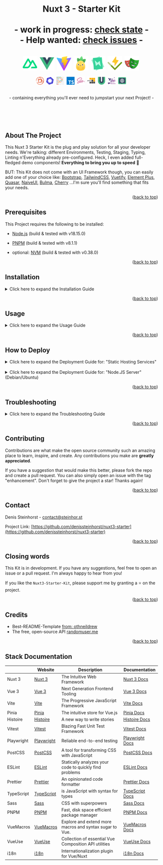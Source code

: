 <a name="readme-top"></a>

<h1 align="center">Nuxt 3 - Starter Kit <br/><br/>- work in progress: <a href="https://github.com/denissteinhorst/nuxt3-starter-kit/blob/main/TODO.md">check state</a> -<br/>- Help wanted: <a href="https://github.com/denissteinhorst/nuxt3-starter-kit/blob/main/ISSUES.md">check issues</a> -</h1>


<div align="center">
  <br>
  <a>
    <img src="docs/logos/nuxt.png" alt="nuxt Logo" height="48">&nbsp;
    <img src="docs/logos/vue.png" alt="vue Logo" height="48">&nbsp;
    <img src="docs/logos/vite.png" alt="vite Logo" height="48">&nbsp;
    <img src="docs/logos/pinia.png" alt="vite Logo" height="48">&nbsp;
    <img src="docs/logos/histoire.png" alt="histoire Logo" height="48">&nbsp;
    <img src="docs/logos/vitest.png" alt="vitest Logo" height="48">&nbsp;
    <img src="docs/logos/playwrite.png" alt="playwrite Logo" height="48">&nbsp;
  <br>  <br>
   <img src="docs/logos/postcss.png" alt="postcss Logo" height="26">&nbsp;
    <img src="docs/logos/eslint.png" alt="eslint Logo" height="26">&nbsp;
    <img src="docs/logos/prettier.png" alt="prettier Logo" height="26">&nbsp;
    <img src="docs/logos/typescript.png" alt="typescript Logo" height="26">&nbsp;
    <img src="docs/logos/sass.png" alt="sass Logo" height="26">&nbsp;
    <img src="docs/logos/pnpm.png" alt="pnpm Logo" height="26">&nbsp;
    <img src="docs/logos/vueuse.png" alt="vueuse Logo" height="26">&nbsp;
    <img src="docs/logos/vuemacros.png" alt="vuemacros Logo" height="26">&nbsp;
    <img src="docs/logos/i18n.png" alt="i18n Logo" height="26">&nbsp;
  </a>
  <br>
  <br>
  <p>- containing everything you'll ever need to jumpstart your next Project! -</p>
  <h1 align="center">&nbsp;</h1>
</div>

## About The Project

This Nuxt 3 Starter Kit is the plug and play solution for all your developer needs. We're talking: different Environments, Testing, Staging, Typing, Linting n'Everything already pre-configured. Heck, I even added full-fledged demo components! **Everything to bring you up to speed** 🚀

BUT: This Kit does not come with an UI Framework though, you can easily add one of your choice like:
[Bootstrap](https://getbootstrap.com/), [TailwindCSS](https://tailwindcss.com/), [Vuetify](https://vuetifyjs.com/en/), [Element Plus](https://element-plus.org/), [Quasar](https://quasar.dev/), [NaiveUI](https://www.naiveui.com/), [Bulma](https://bulma.io/), [Cherry](https://cherry.design) ...I'm sure you'll find something that fits your needs.

<p align="right">(<a href="#readme-top">back to top</a>)</p>

## Prerequisites

This Project requires the following to be installed:

- [Node.js](https://nodejs.org/en/) (build & tested with v18.15.0)
- [PNPM](https://pnpm.io/) (build & tested with v8.1.1)
- optional: [NVM](https://github.com/nvm-sh/nvm) (build & tested with v0.38.0)

  <p align="right">(<a href="#readme-top">back to top</a>)</p>

## Installation

<details>
<summary>Click here to expand the Installation Guide</summary>
<br>
<ul>
<li>
  <b>1) Install or Check correct node version </b>

```bash
nvm install --lts=Hydrogen 18.15.0
or nvm use 18.15.0 (if already installed)
```

```bash
nvm -v && node -v && npm -v
```

</li>
  <br>
<li>
  <b>2) Clone the Repository</b>

```bash
git clone https://github.com/denissteinhorst/nuxt3-starter-kit.git
```

</li>
  <br>
<li>
  <b>3) Switch into project Directory and install Dependencies</b>

```bash
cd nuxt3-starter-kit
pnpm install --shamefully-hoist
pnpm post install
```

</li>
</ul>
</details>
<p align="right">(<a href="#readme-top">back to top</a>)</p>

## Usage

<details>
<summary>Click here to expand the Usage Guide</summary>

<ul>
<br>
<li>
  <b>1) Since the ".env.*"-Files aren't part of the Repo, you need to create them </b>
 <br> <br>

_(assuming you are already in the project directory)_
<br><br>

for Mac/Linux Terminal:

```bash
for target in .env.development .env.staging .env.production; do cp .env $target; done
```

for Windows Powershell:

```PowerShell
foreach ($target in ".env.development", ".env.staging", ".env.production") {Copy-Item .env $target}
```

</li>
<br>
<li>
  <b>2) Change the Environment Variables for every Environment as needed</b>
  <br> <br>

| Variable    | Description            | Default             |
| ----------- | ---------------------- | ------------------- |
| `APP_ENV`   | Environment of the App | development         |
| `APP_DEBUG` | Debug Mode of the App  | true                |
| `APP_NAME`  | Name of the App        | Nuxt 3 Starter Kit  |
| `APP_HOST`  | URL of the App         | http://localhost/   |
| `APP_PORT`  | Port of the App        | 3000                |
| `NUXT_APP_BASE_URL` | Base URL of the App | / |
| `ALL_BROWSERS` | Whether to test all browsers or not | true   |

</li>
<br>
<br>
<li>
  <b>3) Change the `.browserslistrc` Variables for target Audience if needed (currently using defaults)</b>
  <br> <br>
  
  See full list of options here: [Browserslist](https://github.com/browserslist/browserslist#full-list)
</li>
<br>
<li>
  <b>4) start with your desired run-mode</b>
<br> <br>

**Development:**
<br>
These are the commands you'll use during development.

| Command | Description | Port / Location |
| ------------------------- | -------------------------------------------------------------------- | ------------------ |
| `pnpm dev` | Starts the Nuxt-Development server with HMR (uses: .env.development) | :3000 |
| `pnpm lint` | Runs the ESLint-Runner for JS, TS-Files AND Prettier | - |
| `pnpm story` | Starts the Histoire-Store UI | :6006 |
| `pnpm test:unit` | Starts the Vitest-Test-Runner (Unit-Tests) | - |
| `pnpm test:unit-ui` | Starts the Vitest-Test-Runner (Unit-Tests with UI) | :51204/**vitest**/ |
| `pnpm test:e2e` | Starts the Vitest/Playwrite-Test-Runner (e2e-Tests) | - |
| `pnpm test:e2e-ui` | Starts the Vitest/Playwrite-Test-Runner (e2e-Tests with UI) | :51204/**vitest**/ |
| `pnpm cleanup` | removes common generated Nuxt files and caches, including: ".nuxt, .output, node_modules/.vite, node_modules/.cache" | - |

<br>

**Preview:**
<br>
The preview command starts a server to preview your Nuxt application after running the build command.

| Command | Description | Port / Location |
| ------------------------- | -------------------------------------------------------------------- | ------------------ |
| `pnpm preview:staging` | Starts the app in local preview (uses: .env.staging) | .output |
| `pnpm preview:production` | Starts the app in local preview (uses: .env.production) | .output |
| `pnpm story:preview` | Generates a static Histoire-UI | .output/storybook |
<br>

**Build:**
<br>
The build command creates a .output directory with all your application, server and dependencies ready for %stage%.

| Command | Description | Port / Location |
| ------------------------- | -------------------------------------------------------------------- | ------------------ |
| `pnpm build:staging` | Builds the app for staging (uses: .env.staging) | .output |
| `pnpm build:production` | Builds the app for production (uses: .env.production) | .output |
| `pnpm story:build` | Builds the app for production (uses: .env.production) | .output |

<br>

**Generate (static):**
<br>
The generate command pre-renders every route of your application and stores the result in plain HTML files that you can deploy on any static hosting services. The command triggers the nuxi build command with the prerender argument set to true

| Command | Description | Port / Location |
| ------------------------- | -------------------------------------------------------------------- | ------------------ |
| `pnpm generate:staging` | Builds a static app for staging (uses: .env.staging) | .output |
| `pnpm generate:production` |  Builds a static app for production (uses: .env.production) | .output |
<br>

**Misc:**
<br>
These are some additional commands you might find useful.

| Command | Description | Port / Location |
| ------------------------- | -------------------------------------------------------------------- | ------------------ |
| `pnpm lintfix` | Runs the ESLint-Runner with auto-fixing | - |
| `pnpm lint:js` | Runs the ESLint-Runner for JS, TS-Files | - |
| `pnpm lint:prettier` | Runs the ESLint-Runner for Prettier | - |
| `pnpm coverage` | Generates Vitest Coverage report | .coverage |
| `pnpm postinstall` | Runs all postinstall scripts | - |

...nuxt provides even more commands, like `info` or `analyze` you can find them in the <a href="https://nuxt.com/docs/api/commands/add">Nuxt CLI Docs</a>
</li>
<br>
</ul>
</details>
<p align="right">(<a href="#readme-top">back to top</a>)</p>

## How to Deploy

<details>
<summary>Click here to expand the Deployment Guide for: "Static Hosting Services"</summary>
<br>
<ul>
<li>
  <b>Deploy your Project to a: "Static Hosting Services"</b>

```bash
 pnpm build:production (or :staging)
```
You need to upload the .output folder to your hosting service and enjoy! (Beware that you need to set the correct base-url in your .env.production file as well as that writing to the filesystem is not possible on static hosting services without additional configuration.)


</li>
</ul>
</details>
<br>
<details>
<summary>Click here to expand the Deployment Guide for: "Node.JS Server" (Debian/Ubuntu)</summary>
<br>
<ul>
<li>
  <b>Deploy your Project to a: "Node.JS Server" (I used Debian 11)</b>
  
  <br>

1) Prerequisites
```bash
# connect to your server via ssh

ssh user@host

# update your system

sudo apt update && apt upgrade
```
[SOURCE: debian.org/doc/manuals/debian-faq](https://www.debian.org/doc/manuals/debian-faq/uptodate.de.html)

<br>

2) Install node.js
```bash
# install base nodejs

sudo apt install nodejs npm -y

# check if node is installed

node -v && npm -v
```
[SOURCE: phoenixnap.com/kb/debian-install-nodejs](https://phoenixnap.com/kb/debian-install-nodejs)

<br/>

3) Install NVM (Node Version Manager) and switch to the desired Node Version
```bash
# install nvm dependencies

sudo apt install curl gnupg2 -y

# install nvm

curl https://raw.githubusercontent.com/creationix/nvm/master/install.sh | bash

# add nvm to bashrc

source ~/.bashrc

# check if nvm is installed

nvm --version

# switch to --lts 18.15.0

nvm install --lts=Hydrogen 18.15.0

# check if node is installed

node -v && npm -v
```
[SOURCE: howtoforge.com/how-to-install-and-use-nvm-on-debian-11](https://www.howtoforge.com/how-to-install-and-use-nvm-on-debian-11/)

<br/>

4) Install PNPM
```bash
# install pnpm with node

node install -g pnpm

# check if pnpm is installed

pnpm --version
```
[SOURCE: pnpm.io/installation](https://pnpm.io/installation)

<br/>

5) install PM2
```bash
# install pm2

curl -sL https://raw.githubusercontent.com/Unitech/pm2/master/packager/setup.deb.sh | sudo -E bash -

# update to latest version

npm install pm2 -g && pm2 update

# enable autocompletion

pm2 completion install

# check if pm2 is installed

pm2 --version
```
[SOURCE: pm2.io/docs](https://pm2.io/docs/runtime/guide/installation/)

<br/>

6) Copy your Project to your Server

```bash
# if you want to use git (you have to build on your server!)

git clone https://github.com/denissteinhorst/nuxt3-starter-kit.git

cd nuxt3-starter-kit

pnpm install --shamefully-hoist

pnpm post install

pnpm build:production (or :staging)

# If you dont want to have the source code on your server 
# you can also just upload the .output folder

# on your local device

pnpm build:production (or :staging)
zip -r .output.zip .output

# connect to your server and create a new folder for your project

mkdir ~/nuxt3-starter-kit

# upload .output.zip to your server (e.g. via sftp)
# once uploaded, unzip the file with:

unzip .output.zip

# your directory should now look like this:

# /home/user/nuxt3-starter-kit/
#                             ├── .output
#                             └── .output.zip

# yes? nice! now remove the zip file

rm .output.zip

```

<br/>

7) Place launch script and pm2 config

```bash
# Assuming you're still in: /home/user/nuxt3-starter-kit/
# move pm2 config and launch script to your project folder

mv .output/public/pm2/* ~/nuxt3-starter-kit && rm -rf .output/public/pm2/

# your directory should now look like this:

# /home/user/nuxt3-starter-kit/
#                             ├── .output
#                             ├── ecosystem.config.js
#                             └── runapp.js

```

<br/>

8) Launch your App

```bash
# first: test if everything with node works as expected!

node runapp.js

# if you're now able to see your app in your browser:3000, you're good to go!
# finally: launch your app with pm2 and immediately start look at the logs

pm2 start ecosystem.config.js && pm2 monit

# if you read: nuxtapp > Listening http://[::]:3000 (after a few seconds)
# gratulation, your app is successfully running inside pm2!

# IF NOT: Check the troubleshooting section below for some common issues

# btw: Here are some useful pm2 commands:

pm2 list # list all running apps
pm2 start nuxtapp # start your app
pm2 stop nuxtapp # stop your app
pm2 delete nuxtapp # delete your app
pm2 show nuxtapp # show details about your app
pm2 monit # monitor your app (see runtime logs and more)
```

## AWESOME YOU MADE IT! 🎉

</li>
</ul>
</details>
<p align="right">(<a href="#readme-top">back to top</a>)</p>

## Troubleshooting

<details>
<summary>Click here to expand the Troubleshooting Guide</summary>
<br>
<ul>

### The App started fine via Node but I can't see my app in the browser
Check if your firewall is blocking the port you're using. If you're using ufw like i do, you can check if it's open with: 

```bash
sudo ufw status

# may you need to open the port with:

sudo ufw allow 3000/tcp
sudo ufw reload
```

### You started your app but you get an error like: "UnhandledPromiseRejectionWarning: SyntaxError: Unexpected token '?' at Loader.moduleStrategy (internal/modules/esm/translators.js:0:0)\"
Your PM2 (or node) runs probably a wrong node version, check if you're using the correct one with:
```bash
# starting with node

node -v

#starting with pm2

pm2 show nuxtapp

# Expected node.js version │ 18.15.0
```

### You started your app but you get an error like: [nitro] [dev] [uncaughtException] Error: listen EADDRINUSE: address already in use :::3000"
That means that your port is already in use. probably by another instance if your app:
```bash
# first check if pm2 runs your app

pm2 status

# if yes, stop it with:

pm2 stop nuxtapp

# if not, check if you have some node is running in the background (debian/ubuntu)

ps -aef | grep node

# you should see something like this:

USER       000000  123456  0 Apr11 ?        00:00:00 node /home/user/nuxtapp/runapp.js (THIS IS YOUR PORT BLOCKING INSTANCE)
USER       000000  123457  0 13:37 pts/0    00:00:00 grep node (THIS IS JUST YOUR SEARCH INSTANCE)

# kill the blocking instance with:
kill -9 ?????? (?????? is your instance id e.g. 123456)
```
</ul>
</details>
<p align="right">(<a href="#readme-top">back to top</a>)</p>

## Contributing

Contributions are what make the open source community such an amazing place to learn, inspire, and create. Any contributions you make are **greatly appreciated**.

If you have a suggestion that would make this better, please fork the repo and create a pull request. You can also simply open an issue with the tag "enhancement".
Don't forget to give the project a star! Thanks again!

  <p align="right">(<a href="#readme-top">back to top</a>)</p>

## Contact

Denis Steinhorst - contact@steinhor.st

Project Link: [https://github.com/denissteinhorst/nuxt3-starter](https://github.com/denissteinhorst/nuxt3-starter)

<p align="right">(<a href="#readme-top">back to top</a>)</p>

## Closing words

This Kit is in development. If you have any suggestions, feel free to open an issue or a pull request. I'm always happy to hear from you!

If you like the `Nuxt3-Starter-Kit`, please support me by granting a ⭐️ on the project.

  <p align="right">(<a href="#readme-top">back to top</a>)</p>

## Credits
  - Best-README-Template [from: othneildrew](https://github.com/othneildrew/Best-README-Template)
  - The free, open-source API [randomuser.me](https://randomuser.me)
  
  <p align="right">(<a href="#readme-top">back to top</a>)</p>

## Stack Documentation

|            | Website                                       | Description                                             | Documentation                                                         |
| ---------- | --------------------------------------------- | ------------------------------------------------------- | --------------------------------------------------------------------- |
| Nuxt 3     | [Nuxt 3](https://nuxt.com)                    | The Intuitive Web Framework                             | [Nuxt 3 Docs](https://nuxt.com/docs)                                  |
| Vue 3      | [Vue 3](https://vuejs.org)                    | Next Generation Frontend Tooling                        | [Vue 3 Docs](https://v3.vuejs.org/)                                   |
| Vite       | [Vite](https://vitejs.dev/)                   | The Progressive JavaScript Framework                    | [Vite Docs](https://vitejs.dev/guide/)                                |
| Pinia      | [Pinia](https://pinia.esm.dev/)               | The intuitive store for Vue.js                          | [Pinia Docs](https://pinia.esm.dev/)                                  |
| Histoire   | [Histoire](https://histoire.dev/)             | A new way to write stories                              | [Histoire Docs](https://histoire.dev/guide/vue3/getting-started.html) |
| Vitest     | [Vitest](https://vitest.dev/)                 | Blazing Fast Unit Test Framework                        | [Vitest Docs](https://vitest.dev/guide/)                              |
| Playwright | [Playwright](https://playwright.dev/)         | Reliable end-to-end testing                             | [Playwright Docs](https://playwright.dev/docs/intro)                  |
| PostCSS    | [PostCSS](https://postcss.org/)               | A tool for transforming CSS with JavaScript             | [PostCSS Docs](https://postcss.org/docs/)                             |
| ESLint     | [ESLint](https://eslint.org/)                 | Statically analyzes your code to quickly find problems  | [ESLint Docs](https://eslint.org/docs/user-guide/getting-started)     |
| Prettier   | [Prettier](https://prettier.io/)              | An opinionated code formatter                           | [Prettier Docs](https://prettier.io/docs/en/index.html)               |
| TypeScript | [TypeScript](https://www.typescriptlang.org/) | is JavaScript with syntax for types                     | [TypeScript Docs](https://www.typescriptlang.org/docs/)               |
| Sass       | [Sass](https://sass-lang.com/)                | CSS with superpowers                                    | [Sass Docs](https://sass-lang.com/documentation)                      |
| PNPM       | [PNPM](https://pnpm.io/)                      | Fast, disk space efficient package manager              | [PNPM Docs](https://pnpm.io/)                                         |
| VueMacros  | [VueMacros](https://vue-macros.sxzz.moe)      | Explore and extend more macros and syntax sugar to Vue. | [VueMacros Docs](https://vue-macros.sxzz.moe/guide/getting-started.html)                  |
| VueUse     | [VueUse](https://vueuse.org/)                 | Collection of essential Vue Composition API utilities   | [VueUse Docs](https://vueuse.org/guide/)                              |
| i18n       | [i18n](https://v8.i18n.nuxtjs.org)            | Internationalization plugin for Vue/Nuxt                | [i18n Docs](https://i18n.nuxtjs.org)                                  |
